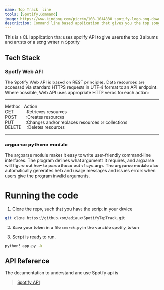 ```yaml
---
name: Top Track  line
tools: [Spotify,Command]
image: https://www.kindpng.com/picc/m/108-1084830_spotify-logo-png-download-transparent-png.png
description: Command line based application that gives you the top songs and albums of an artist 
---
```

This is a CLI application that uses spotify API to give users the top 3 albums and artists of a song writer in Spotify

## Tech Stack 
### Spotfy Web API
The Spotify Web API is based on REST principles. Data resources are accessed via standard HTTPS requests in UTF-8 format to an API endpoint. Where possible, Web API uses appropriate HTTP verbs for each action:

---

Method&nbsp;&nbsp;&nbsp;Action <br>
GET&nbsp;&nbsp;&nbsp;&nbsp;&nbsp;&nbsp;&nbsp;&nbsp;&nbsp; :Retrieves resources<br>
POST&nbsp;&nbsp;&nbsp;&nbsp;&nbsp;&nbsp;&nbsp; 	:Creates resources<br>
PUT&nbsp;&nbsp;&nbsp;&nbsp;&nbsp;&nbsp;&nbsp;&nbsp;&nbsp; 	:Changes and/or replaces resources or collections<br>
DELETE&nbsp;&nbsp;&nbsp;&nbsp; 	:Deletes resources<br>

---

### argparse pythone module
The argparse module makes it easy to write user-friendly command-line interfaces. The program defines what arguments it requires, and argparse will figure out how to parse those out of sys.argv. The argparse module also automatically generates help and usage messages and issues errors when users give the program invalid arguments.

# Running the code
1. Clone the repo, such that you have the script in your device
```sh
git clone https://github.com/adiaux/SpotifyTopTrack.git
```
2. Save your token in a file `secret.py` in the variable spotify_token

3. Script is ready to run. 
```sh
python3 app.py -h
```
## API Reference
The documentation to understand and use Spotify api is 
> [Spotify API](https://developer.spotify.com/documentation/web-api/reference/) 
